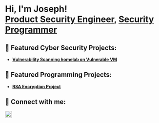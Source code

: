 <h1>Hi, I'm Joseph! <br/><a href="https://www.linkedin.com/in/joseph-v-ramos/">Product Security Engineer</a>, <a href="https://github.com/JoeyKenobi">Security Programmer</a> 

<h2>🔭 Featured Cyber Security Projects:</h2>

- <b>[Vulnerability Scanning homelab on Vulnerable VM]([url](https://github.com/JoeyKenobi/Vulnerability-Scanning-Homelab-with-Nessus))</b>

<h2>🌱 Featured Programming Projects:</h2>
  
- <b>[RSA Encryption Project](https://github.com/JoeyKenobi/RSA-Encryption-Project/tree/master)</b> 
  
<h2> 🤳 Connect with me:</h2>

[<img align="left" alt="JoshMadakor | LinkedIn" width="22px" src="https://cdn.jsdelivr.net/npm/simple-icons@v3/icons/linkedin.svg" />][linkedin]

[linkedin]: https://linkedin.com/in/joshmadakor
